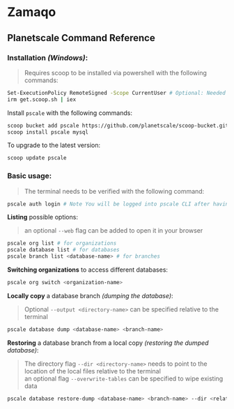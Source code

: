 # Zamaqo

## Planetscale Command Reference

### Installation *(Windows)*:
> Requires scoop to be installed via powershell with the following commands:
```bash
Set-ExecutionPolicy RemoteSigned -Scope CurrentUser # Optional: Needed to run a remote script
irm get.scoop.sh | iex
```
Install `pscale` with the following commands:
```bash
scoop bucket add pscale https://github.com/planetscale/scoop-bucket.git
scoop install pscale mysql
```
To upgrade to the latest version:
```bash
scoop update pscale
```

### **Basic usage:**
> The terminal needs to be verified with the following command:
```bash
pscale auth login # Note You will be logged into pscale CLI after having to verify a char/integer string via a web gui
```
**Listing** possible options:
> an optional `--web` flag can be added to open it in your browser
```bash
pscale org list # for organizations
pscale database list # for databases
pscale branch list <database-name> # for branches
```
**Switching organizations** to access different databases:
```bash
pscale org switch <organization-name>
```
**Locally copy** a database branch *(dumping the database)*:
> Optional `--output <directory-name>` can be specified relative to the terminal
```bash
pscale database dump <database-name> <branch-name>
```

**Restoring** a database branch from a local copy *(restoring the dumped database)*:
> The directory flag `--dir <directory-name>` needs to point to the location of the local files relative to the terminal  
> an optional flag `--overwrite-tables` can be specified to wipe existing data
```bash
pscale database restore-dump <database-name> <branch-name> --dir <relative-directory>
```
